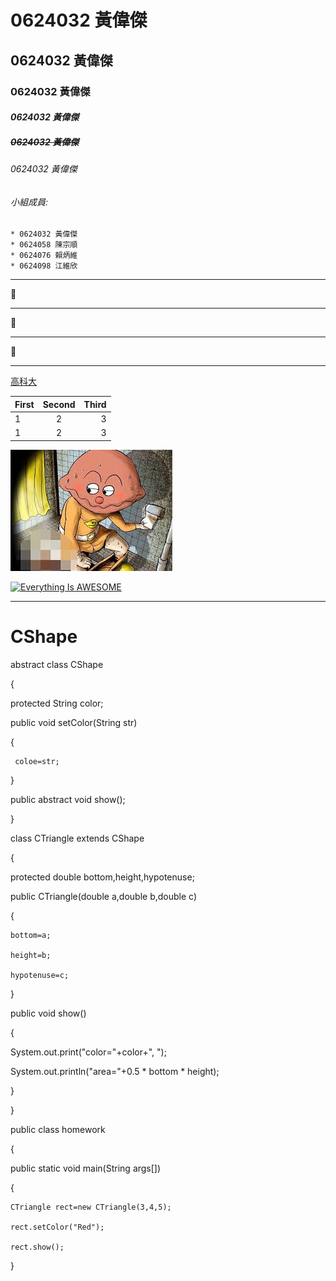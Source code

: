 # 0624032 黃偉傑

## 0624032 黃偉傑

### **0624032 黃偉傑**

#### *0624032 黃偉傑*

##### ~~0624032 黃偉傑~~

###### 0624032 黃偉傑

###### 小組成員:
```
* 0624032 黃偉傑
* 0624058 陳宗順
* 0624076 賴炳維
* 0624098 江維欣
```
***

:tongue:

***

:beers:

***

:hatched_chick:

***

[高科大](https://www.nkust.edu.tw/)

| First | Second | Third |
|:------|:------:|------:|
|1 | 2 | 3  |
|1 | 2 | 3  |

![curry.jpg](curry.jpg "pu")

[![Everything Is AWESOME](https://img.youtube.com/vi/StTqXEQ2l-Y/0.jpg)](https://www.youtube.com/watch?v=StTqXEQ2l-Y "Everything Is AWESOME")

***

# CShape

abstract class CShape

{

  protected String color;
  
  public void setColor(String str)
  
  {
  
     coloe=str;
     
  }
  
  public abstract void show();
  
}

class CTriangle extends CShape

{

  protected double bottom,height,hypotenuse;
  
  public CTriangle(double a,double b,double c)
  
  {
  
    bottom=a;
    
    height=b;
    
    hypotenuse=c;
    
  }
  
  public void show()
  
  {
  
   System.out.print("color="+color+", ");
   
   System.out.println("area="+0.5 * bottom * height);
   
  }
  
}  

public class homework

{

  public static void main(String args[])
  
  {
  
    CTriangle rect=new CTriangle(3,4,5);
    
    rect.setColor("Red");
    
    rect.show();
    
}    
